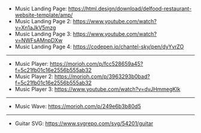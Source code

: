 - Music Landing Page: https://html.design/download/delfood-restaurant-website-template/amp/
- Music Landing Page 2: https://www.youtube.com/watch?v=Xn1aJkV5mzg
- Music Landing Page 3: https://www.youtube.com/watch?v=NWFsAMnpDXw
- Music Landing Page 4: https://codepen.io/chantel-sky/pen/dyYvrZO

---

- Music Player: https://morioh.com/p/fcc528659a45?f=5c21fb01c16e2556b555ab32
- Music Player 2: https://morioh.com/p/3963293b0bad?f=5c21fb01c16e2556b555ab32
- Music Player 3: https://www.youtube.com/watch?v=dvJHmmegKIk

---

- Music Wave: https://morioh.com/p/249e6b3b80d5

---

- Guitar SVG: https://www.svgrepo.com/svg/54201/guitar
